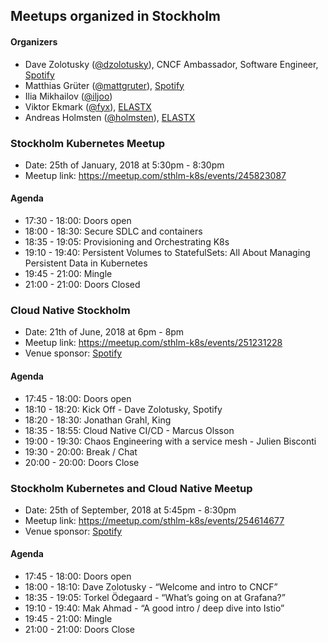 ## Meetups organized in Stockholm

#### Organizers

 - Dave Zolotusky ([@dzolotusky](https://github.com/dzolotusky)), CNCF Ambassador, Software Engineer, [Spotify](https://www.spotify.com/)
 - Matthias Grüter ([@mattgruter](https://github.com/mattgruter)), [Spotify](https://www.spotify.com/)
 - Ilia Mikhailov ([@iljoo](https://github.com/iljoo))
 - Viktor Ekmark ([@fyx](https://github.com/fyx)), [ELASTX](https://elastx.se/en)
 - Andreas Holmsten ([@holmsten](https://github.com/holmsten)), [ELASTX](https://elastx.se/en)

### Stockholm Kubernetes Meetup

 - Date: 25th of January, 2018 at 5:30pm - 8:30pm
 - Meetup link: https://meetup.com/sthlm-k8s/events/245823087


#### Agenda

 - 17:30 - 18:00: Doors open 
 - 18:00 - 18:30: Secure SDLC and containers 
 - 18:35 - 19:05: Provisioning and Orchestrating K8s 
 - 19:10 - 19:40: Persistent Volumes to StatefulSets: All About Managing Persistent Data in Kubernetes 
 - 19:45 - 21:00: Mingle 
 - 21:00 - 21:00: Doors Closed 

### Cloud Native Stockholm

 - Date: 21th of June, 2018 at 6pm - 8pm
 - Meetup link: https://meetup.com/sthlm-k8s/events/251231228
 - Venue sponsor: [Spotify](https://www.spotify.com/)

#### Agenda

 - 17:45 - 18:00: Doors open 
 - 18:10 - 18:20: Kick Off - Dave Zolotusky, Spotify 
 - 18:20 - 18:30: Jonathan Grahl, King 
 - 18:35 - 18:55: Cloud Native CI/CD - Marcus Olsson 
 - 19:00 - 19:30: Chaos Engineering with a service mesh - Julien Bisconti 
 - 19:30 - 20:00: Break / Chat 
 - 20:00 - 20:00: Doors Close 

### Stockholm Kubernetes and Cloud Native Meetup

 - Date: 25th of September, 2018 at 5:45pm - 8:30pm
 - Meetup link: https://meetup.com/sthlm-k8s/events/254614677
 - Venue sponsor: [Spotify](https://www.spotify.com/)

#### Agenda

 - 17:45 - 18:00: Doors open 
 - 18:00 - 18:10: Dave Zolotusky - “Welcome and intro to CNCF” 
 - 18:35 - 19:05: Torkel Ödegaard - “What’s going on at Grafana?” 
 - 19:10 - 19:40: Mak Ahmad - “A good intro / deep dive into Istio” 
 - 19:45 - 21:00: Mingle 
 - 21:00 - 21:00: Doors Close 
